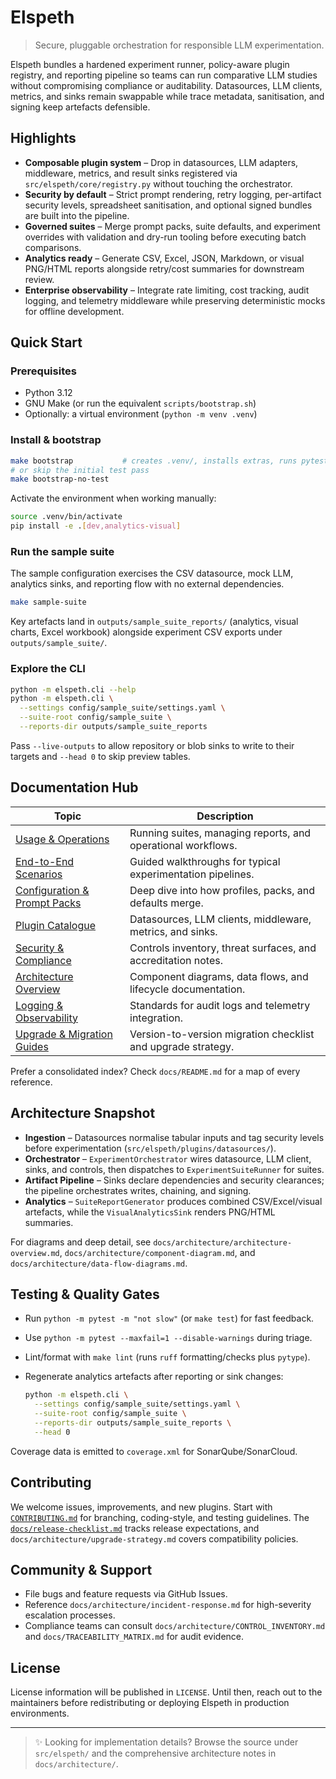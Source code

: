 # Elspeth

> Secure, pluggable orchestration for responsible LLM experimentation.

Elspeth bundles a hardened experiment runner, policy-aware plugin registry, and reporting pipeline so teams can run comparative LLM studies without compromising compliance or auditability. Datasources, LLM clients, metrics, and sinks remain swappable while trace metadata, sanitisation, and signing keep artefacts defensible.

## Highlights

- **Composable plugin system** – Drop in datasources, LLM adapters, middleware, metrics, and result sinks registered via `src/elspeth/core/registry.py` without touching the orchestrator.
- **Security by default** – Strict prompt rendering, retry logging, per-artifact security levels, spreadsheet sanitisation, and optional signed bundles are built into the pipeline.
- **Governed suites** – Merge prompt packs, suite defaults, and experiment overrides with validation and dry-run tooling before executing batch comparisons.
- **Analytics ready** – Generate CSV, Excel, JSON, Markdown, or visual PNG/HTML reports alongside retry/cost summaries for downstream review.
- **Enterprise observability** – Integrate rate limiting, cost tracking, audit logging, and telemetry middleware while preserving deterministic mocks for offline development.

## Quick Start

### Prerequisites

- Python 3.12
- GNU Make (or run the equivalent `scripts/bootstrap.sh`)
- Optionally: a virtual environment (`python -m venv .venv`)

### Install & bootstrap

```bash
make bootstrap           # creates .venv/, installs extras, runs pytest
# or skip the initial test pass
make bootstrap-no-test
```

Activate the environment when working manually:

```bash
source .venv/bin/activate
pip install -e .[dev,analytics-visual]
```

### Run the sample suite

The sample configuration exercises the CSV datasource, mock LLM, analytics sinks, and reporting flow with no external dependencies.

```bash
make sample-suite
```

Key artefacts land in `outputs/sample_suite_reports/` (analytics, visual charts, Excel workbook) alongside experiment CSV exports under `outputs/sample_suite/`.

### Explore the CLI

```bash
python -m elspeth.cli --help
python -m elspeth.cli \
  --settings config/sample_suite/settings.yaml \
  --suite-root config/sample_suite \
  --reports-dir outputs/sample_suite_reports
```

Pass `--live-outputs` to allow repository or blob sinks to write to their targets and `--head 0` to skip preview tables.

## Documentation Hub

| Topic | Description |
| ------ | ----------- |
| [Usage & Operations](docs/reporting-and-suite-management.md) | Running suites, managing reports, and operational workflows. |
| [End-to-End Scenarios](docs/end_to_end_scenarios.md) | Guided walkthroughs for typical experimentation pipelines. |
| [Configuration & Prompt Packs](docs/architecture/configuration-merge.md) | Deep dive into how profiles, packs, and defaults merge. |
| [Plugin Catalogue](docs/architecture/plugin-catalogue.md) | Datasources, LLM clients, middleware, metrics, and sinks. |
| [Security & Compliance](docs/architecture/security-controls.md) | Controls inventory, threat surfaces, and accreditation notes. |
| [Architecture Overview](docs/architecture/README.md) | Component diagrams, data flows, and lifecycle documentation. |
| [Logging & Observability](docs/logging-standards.md) | Standards for audit logs and telemetry integration. |
| [Upgrade & Migration Guides](docs/migration-guide.md) | Version-to-version migration checklist and upgrade strategy. |

Prefer a consolidated index? Check `docs/README.md` for a map of every reference.

## Architecture Snapshot

- **Ingestion** – Datasources normalise tabular inputs and tag security levels before experimentation (`src/elspeth/plugins/datasources/`).
- **Orchestrator** – `ExperimentOrchestrator` wires datasource, LLM client, sinks, and controls, then dispatches to `ExperimentSuiteRunner` for suites.
- **Artifact Pipeline** – Sinks declare dependencies and security clearances; the pipeline orchestrates writes, chaining, and signing.
- **Analytics** – `SuiteReportGenerator` produces combined CSV/Excel/visual artefacts, while the `VisualAnalyticsSink` renders PNG/HTML summaries.

For diagrams and deep detail, see `docs/architecture/architecture-overview.md`, `docs/architecture/component-diagram.md`, and `docs/architecture/data-flow-diagrams.md`.

## Testing & Quality Gates

- Run `python -m pytest -m "not slow"` (or `make test`) for fast feedback.
- Use `python -m pytest --maxfail=1 --disable-warnings` during triage.
- Lint/format with `make lint` (runs `ruff` formatting/checks plus `pytype`).
- Regenerate analytics artefacts after reporting or sink changes:

  ```bash
  python -m elspeth.cli \
    --settings config/sample_suite/settings.yaml \
    --suite-root config/sample_suite \
    --reports-dir outputs/sample_suite_reports \
    --head 0
  ```

Coverage data is emitted to `coverage.xml` for SonarQube/SonarCloud.

## Contributing

We welcome issues, improvements, and new plugins. Start with [`CONTRIBUTING.md`](CONTRIBUTING.md) for branching, coding-style, and testing guidelines. The [`docs/release-checklist.md`](docs/release-checklist.md) tracks release expectations, and `docs/architecture/upgrade-strategy.md` covers compatibility policies.

## Community & Support

- File bugs and feature requests via GitHub Issues.
- Reference `docs/architecture/incident-response.md` for high-severity escalation processes.
- Compliance teams can consult `docs/architecture/CONTROL_INVENTORY.md` and `docs/TRACEABILITY_MATRIX.md` for audit evidence.

## License

License information will be published in `LICENSE`. Until then, reach out to the maintainers before redistributing or deploying Elspeth in production environments.

---

> ✨ Looking for implementation details? Browse the source under `src/elspeth/` and the comprehensive architecture notes in `docs/architecture/`.
